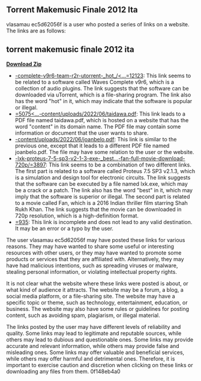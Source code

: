 ## Torrent Makemusic Finale 2012 Ita

  
vlasamau ec5d62056f is a user who posted a series of links on a website. The links are as follows:
 
## torrent makemusic finale 2012 ita


[**Download Zip**](https://www.google.com/url?q=https%3A%2F%2Ffancli.com%2F2tKoPB&sa=D&sntz=1&usg=AOvVaw22wO5WHlwaksUpJjbQx0rM)

 
- [-complete-v9r6-team-r2r-utorrent-\_hot\_/<...](-er-28-p...%20>%20-er-28-p...<a%20href=)[=12123](=12123): This link seems to be related to a software called Waves Complete v9r6, which is a collection of audio plugins. The link suggests that the software can be downloaded via uTorrent, which is a file-sharing program. The link also has the word "hot" in it, which may indicate that the software is popular or illegal.
- [=5075<...](=5075)[-content/uploads/2022/06/taidawa.pdf](-content/uploads/2022/06/taidawa.pdf): This link leads to a PDF file named taidawa.pdf, which is hosted on a website that has the word "content" in its domain name. The PDF file may contain some information or document that the user wants to share.
- [-content/uploads/2022/06/joanbelo.pdf](-content/uploads/2022/06/joanbelo.pdf): This link is similar to the previous one, except that it leads to a different PDF file named joanbelo.pdf. The file may have some relation to the user or the website.
- [-lxk-proteus-7-5-sp3-v2-1-3-exe-\_best...](-lxk-proteus-7-5-sp3-v2-1-3-exe-_best_/)[-fan-full-movie-download-720p/](-fan-full-movie-download-720p/)[=3897](=3897): This link seems to be a combination of two different links. The first part is related to a software called Proteus 7.5 SP3 v2.1.3, which is a simulation and design tool for electronic circuits. The link suggests that the software can be executed by a file named lxk.exe, which may be a crack or a patch. The link also has the word "best" in it, which may imply that the software is superior or illegal. The second part is related to a movie called Fan, which is a 2016 Indian thriller film starring Shah Rukh Khan. The link suggests that the movie can be downloaded in 720p resolution, which is a high-definition format.
- [=935](_0...%20>%20_0...%20<a%20href=): This link is incomplete and does not lead to any valid destination. It may be an error or a typo by the user.

The user vlasamau ec5d62056f may have posted these links for various reasons. They may have wanted to share some useful or interesting resources with other users, or they may have wanted to promote some products or services that they are affiliated with. Alternatively, they may have had malicious intentions, such as spreading viruses or malware, stealing personal information, or violating intellectual property rights.
 
It is not clear what the website where these links were posted is about, or what kind of audience it attracts. The website may be a forum, a blog, a social media platform, or a file-sharing site. The website may have a specific topic or theme, such as technology, entertainment, education, or business. The website may also have some rules or guidelines for posting content, such as avoiding spam, plagiarism, or illegal material.
 
The links posted by the user may have different levels of reliability and quality. Some links may lead to legitimate and reputable sources, while others may lead to dubious and questionable ones. Some links may provide accurate and relevant information, while others may provide false and misleading ones. Some links may offer valuable and beneficial services, while others may offer harmful and detrimental ones. Therefore, it is important to exercise caution and discretion when clicking on these links or downloading any files from them.
 0f148eb4a0
